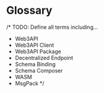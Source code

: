 # Glossary
/*
TODO: Define all terms including...
  * Web3API
  * Web3API Client
  * Web3API Package
  * Decentralized Endpoint
  * Schema Binding
  * Schema Composer
  * WASM
  * MsgPack
*/